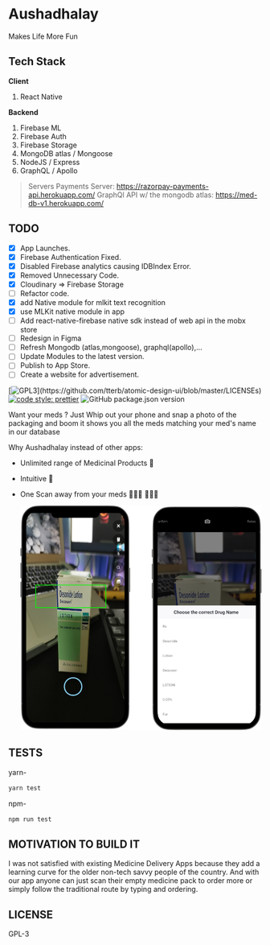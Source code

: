 # Aushadhalay

Makes Life More Fun

## Tech Stack

**Client**

1. React Native

**Backend**

1. Firebase ML
2. Firebase Auth
3. Firebase Storage
4. MongoDB atlas / Mongoose
5. NodeJS / Express
6. GraphQL / Apollo 

> Servers
> Payments Server: <https://razorpay-payments-api.herokuapp.com/>
> GraphQl API w/ the mongodb atlas: <https://med-db-v1.herokuapp.com/>


## TODO

- [x] App Launches.
- [x] Firebase Authentication Fixed.
- [x] Disabled Firebase analytics causing IDBIndex Error.
- [x] Removed Unnecessary Code.
- [x] Cloudinary => Firebase Storage
- [ ] Refactor code.
- [x] add Native module for mlkit text recognition
- [x] use MLKit native module in app
- [ ] Add react-native-firebase native sdk instead of web api in the mobx store
- [ ] Redesign in Figma
- [ ] Refresh Mongodb (atlas,mongoose), graphql(apollo),...
- [ ] Update Modules to the latest version.
- [ ] Publish to App Store.
- [ ] Create a website for advertisement.

[![GPL3](https://img.shields.io/apm/l/atomic-design-ui.svg?)](https://github.com/tterb/atomic-design-ui/blob/master/LICENSEs)   [![code style: prettier](https://img.shields.io/badge/code_style-prettier-ff69b4.svg?style=flat-square)](https://github.com/prettier/prettier)  ![GitHub package.json version](https://img.shields.io/static/v1?label=version&message=v0.0.1&color=green)

Want your meds ? Just Whip out your phone and snap a photo of the packaging and boom it shows you all the meds matching your med's name in our database

Why Aushadhalay instead of other apps:

- Unlimited range of Medicinal Products 💊
- Intuitive 🐝
- One Scan away from your meds 🕵🏼‍♀️ 🕵🏼‍♂️

   ![Scanned](assets/mockups/mockups.png?raw=true)

## TESTS

yarn-

```bash
yarn test
```

npm-

```bash
npm run test
```

## MOTIVATION TO BUILD IT

I was not satisfied with existing Medicine Delivery Apps because they add a learning curve for the older non-tech savvy people of the country.
And with our app anyone can just scan their empty medicine pack to order more or simply follow the traditional route by typing and ordering.

## LICENSE

GPL-3
